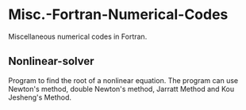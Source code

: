 # Misc.-Fortran-Numerical-Codes
Miscellaneous numerical codes in Fortran.


## Nonlinear-solver
Program to find the root of a nonlinear equation. The program can use Newton's method, double Newton's method, Jarratt Method and Kou Jesheng's Method.
